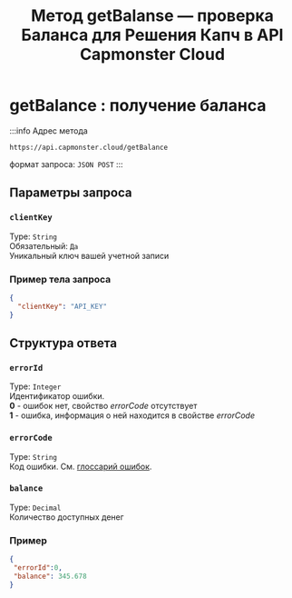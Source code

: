 ﻿---
sidebar_position: 3
sidebar_label: getBalance
title: "Метод getBalanse — проверка Баланса для Решения Капч в API Capmonster Cloud"
description: "Полное описание метода getBalance API Capmonster Cloud. Узнайте, как проверить баланс аккаунта для работы с капчами, используя удобный API в руководстве Capmonster Cloud Docs."
---

# getBalance : получение баланса

:::info Адрес метода
```http
https://api.capmonster.cloud/getBalance
```
формат запроса: `JSON POST`
:::

## Параметры запроса

### `clientKey`
Type: `String` <br />
Обязательный: `Да`<br />
Уникальный ключ вашей учетной записи

### Пример тела запроса

```json
{
  "clientKey": "API_KEY"
}
```

## Структура ответа

### `errorId`
Type: `Integer` <br />
Идентификатор ошибки.<br />**0** - ошибок нет, свойство *errorCode* отсутствует<br />**1** - ошибка, информация о ней находится в свойстве *errorCode*

### `errorCode`
Type: `String` <br />
Код ошибки. См. [глоссарий ошибок](../api-errors.md).

### `balance`
Type: `Decimal` <br />
Количество доступных денег

### Пример

```json
{
 "errorId":0,
 "balance": 345.678
}
```
